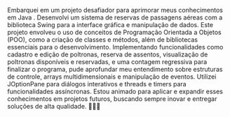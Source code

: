 Embarquei em um projeto desafiador para aprimorar meus conhecimentos em Java . Desenvolvi um sistema de reservas de passagens aéreas com a biblioteca Swing para a interface gráfica e manipulação de dados. Este projeto envolveu o uso de conceitos de Programação Orientada a Objetos (POO), como a criação de classes e métodos, além de bibliotecas essenciais para o desenvolvimento. Implementando funcionalidades como cadastro e edição de poltronas, reserva de assentos, visualização de poltronas disponíveis e reservadas, e uma contagem regressiva para finalizar o programa, pude aprofundar meu entendimento sobre estruturas de controle, arrays multidimensionais e manipulação de eventos. Utilizei JOptionPane para diálogos interativos e threads e timers para funcionalidades assíncronas. Estou animado para aplicar e expandir esses conhecimentos em projetos futuros, buscando sempre inovar e entregar soluções de alta qualidade. 👨‍💻🧠
